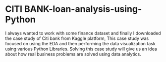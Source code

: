 # CITI BANK-loan-analysis-using-Python
I always wanted to work with some finance dataset and finally I downloaded the case study of Citi bank from Kaggle platform, This case study was focused on using the EDA and then performing the data visualization task using various Python Libraries. Solving this case study will give us an idea about how real business problems are solved using data analytics.
